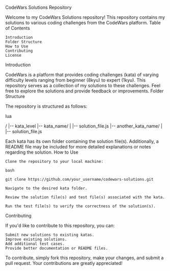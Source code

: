 CodeWars Solutions Repository

Welcome to my CodeWars Solutions repository! This repository contains my solutions to various coding challenges from the CodeWars platform.
Table of Contents

    Introduction
    Folder Structure
    How to Use
    Contributing
    License

Introduction

CodeWars is a platform that provides coding challenges (kata) of varying difficulty levels ranging from beginner (8kyu) to expert (1kyu). This repository serves as a collection of my solutions to these challenges. Feel free to explore the solutions and provide feedback or improvements.
Folder Structure

The repository is structured as follows:

lua

/
|-- kata_level
|-- kata_name/
|   |-- solution_file.js
|-- another_kata_name/
|   |-- solution_file.js

Each kata has its own folder containing the solution file(s). Additionally, a README file may be included for more detailed explanations or notes regarding the solution.
How to Use

    Clone the repository to your local machine:

    bash

    git clone https://github.com/your_username/codewars-solutions.git

    Navigate to the desired kata folder.

    Review the solution file(s) and test file(s) associated with the kata.

    Run the test file(s) to verify the correctness of the solution(s).

Contributing

If you'd like to contribute to this repository, you can:

    Submit new solutions to existing katas.
    Improve existing solutions.
    Add additional test cases.
    Provide better documentation or README files.

To contribute, simply fork this repository, make your changes, and submit a pull request. Your contributions are greatly appreciated!
